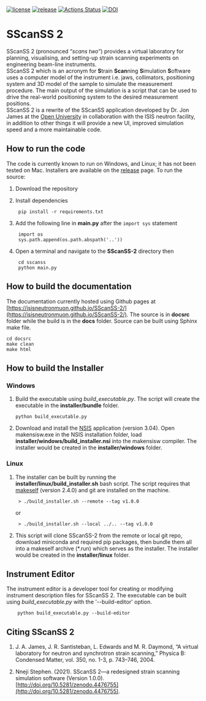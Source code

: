 
[![license](https://img.shields.io/github/license/ISISNeutronMuon/SScanSS-2.svg)](https://github.com/ISISNeutronMuon/SScanSS-2/blob/master/LICENSE)
[![release](https://img.shields.io/github/release/ISISNeutronMuon/SScanSS-2.svg)](https://github.com/ISISNeutronMuon/SScanSS-2/releases)
[![Actions Status](https://github.com/ISISNeutronMuon/SScanSS-2/workflows/Build/badge.svg)](https://github.com/ISISNeutronMuon/SScanSS-2/actions)
[![DOI](https://zenodo.org/badge/DOI/10.5281/zenodo.4476755.svg)](https://doi.org/10.5281/zenodo.4476755)

SScanSS 2
=========
SScanSS 2 (pronounced “*scans two*”) provides a virtual laboratory for planning, visualising, and setting-up strain scanning experiments on engineering beam-line instruments.  
SScanSS 2 which is an acronym for **S**train **Scan**ning **S**imulation **S**oftware uses a computer model of the instrument i.e. jaws, collimators, positioning system and 3D model of the sample to simulate the measurement procedure. The main output of the simulation is a script that can be used to drive the real-world positioning system to the desired measurement positions.  
SScanSS 2 is a rewrite of the SScanSS application developed by Dr. Jon James at the [Open University](http://www.open.ac.uk) in collaboration with the ISIS neutron facility, in addition to other things it will provide a new UI, improved simulation speed and a more maintainable code. 
  
How to run the code
-------------------
The code is currently known to run on Windows, and Linux; it has not been tested on Mac. Installers are available on the
[release](https://github.com/ISISNeutronMuon/SScanSS-2/releases) page. To run the source:

1. Download the repository
2. Install dependencies
        
        pip install -r requirements.txt
3. Add the following line in **main.py** after the ``import sys`` statement  

        import os
        sys.path.append(os.path.abspath('..')) 
4. Open a terminal and navigate to the **SScanSS-2** directory then  
        
        cd sscanss
        python main.py

How to build the documentation
------------------------------
The documentation currently hosted using Github pages at [https://isisneutronmuon.github.io/SScanSS-2/](https://isisneutronmuon.github.io/SScanSS-2/).
The source is in **docsrc** folder while the build is in the **docs** folder. Source can be  built using Sphinx make file.

    cd docsrc
    make clean
    make html

How to build the Installer
--------------------------
### Windows
1. Build the executable using *build_executable.py*. The script will create the executable in the **installer/bundle** 
   folder. 
   
       python build_executable.py
    
2. Download and install the [NSIS](https://sourceforge.net/projects/nsis/) application (version 3.04). Open 
   makensisw.exe in the NSIS installation folder, load **installer/windows/build_installer.nsi** into the makensisw 
   compiler. The installer would be created in the **installer/windows** folder.

### Linux
1. The installer can be built by running the **installer/linux/build_installer.sh** bash script. The script requires 
   that [makeself](https://makeself.io/) (version 2.4.0) and git are installed on the machine.

        > ./build_installer.sh --remote --tag v1.0.0

   or
   
        > ./build_installer.sh --local ../.. --tag v1.0.0
        
2. This script will clone SScanSS-2 from the remote or local git repo, download miniconda and required pip packages, then 
   bundle them all into a makeself archive (*.run) which serves as the installer.  The installer would be created in the 
   **installer/linux** folder.

Instrument Editor
-----------------
The instrument editor is a developer tool for creating or modifying instrument description files for SScanSS 2. The 
executable can be built using *build_executable.py* with the '--build-editor' option.

        python build_executable.py --build-editor

Citing SScanSS 2
----------------
1. J. A. James, J. R. Santisteban, L. Edwards and M. R. Daymond, “A virtual laboratory for neutron and synchrotron 
strain scanning,” Physica B: Condensed Matter, vol. 350, no. 1-3, p. 743–746, 2004.

2. Nneji Stephen. (2021). SScanSS 2—a redesigned strain scanning simulation software (Version 1.0.0).
[http://doi.org/10.5281/zenodo.4476755](http://doi.org/10.5281/zenodo.4476755).
